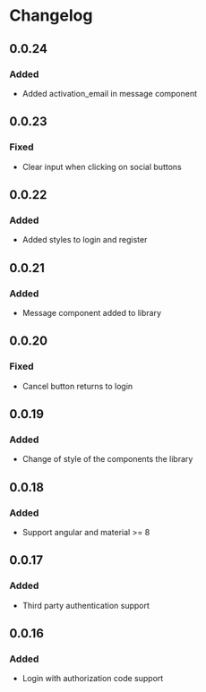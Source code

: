 # Changelog

## 0.0.24

### Added

*   Added activation_email in message component

## 0.0.23

### Fixed

*   Clear input when clicking on social buttons

## 0.0.22

### Added

*   Added styles to login and register

## 0.0.21

### Added

*   Message component added to library

## 0.0.20

### Fixed

*   Cancel button returns to login

## 0.0.19

### Added

*   Change of style of the components the library

## 0.0.18

### Added

*   Support angular and material >= 8

## 0.0.17

### Added

*   Third party authentication support

## 0.0.16

### Added

*   Login with authorization code support
